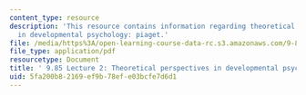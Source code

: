 ```yaml
---
content_type: resource
description: 'This resource contains information regarding theoretical perspectives
  in developmental psychology: piaget.'
file: /media/https%3A/open-learning-course-data-rc.s3.amazonaws.com/9-85-infant-and-early-childhood-cognition-fall-2012/5fa200b82169ef9b78efe03bcfe7d6d1_MIT9_85F12_lec2_piaget.pdf
file_type: application/pdf
resourcetype: Document
title: ' 9.85 Lecture 2: Theoretical perspectives in developmental psychology: Piaget'
uid: 5fa200b8-2169-ef9b-78ef-e03bcfe7d6d1
---
```

